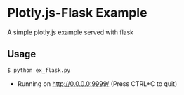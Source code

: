 # Plotly.js-Flask Example
A simple plotly.js example served with flask

## Usage

```bash
$ python ex_flask.py
```

 * Running on http://0.0.0.0:9999/ (Press CTRL+C to quit)